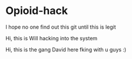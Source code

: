 # Opioid-hack

I hope no one find out this git until this is legit

Hi, this is Will hacking into the system

Hi, this is the gang David here fking with u guys :)